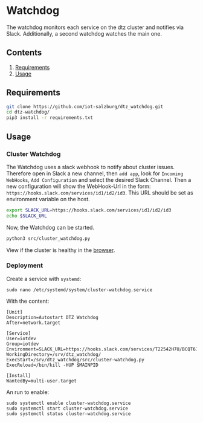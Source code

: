 # Watchdog

The watchdog monitors each service on the dtz cluster and notifies
via Slack. Additionally, a second watchdog watches the main one.


## Contents

1. [Requirements](#requirements)
2. [Usage](#usage)



## Requirements

```bash
git clone https://github.com/iot-salzburg/dtz_watchdog.git
cd dtz-watchdog/
pip3 install -r requirements.txt
```



## Usage

### Cluster Watchdog

The Watchdog uses a slack webhook to notify about cluster issues. Therefore open in Slack a new channel, then `add app`,
look for `Incoming WebHooks`, `Add Configuration` and select the desired Slack Channel. Then a new configuration will
show the WebHook-Url in the form: `https://hooks.slack.com/services/id1/id2/id3`. This URL should be set as
environment variable on the host.

```bash
export SLACK_URL=https://hooks.slack.com/services/id1/id2/id3
echo $SLACK_URL
```

Now, the Watchdog can be started.

```bash
python3 src/cluster_watchdog.py
```

View if the cluster is healthy in the [browser](http://il081:8081/).



### Deployment

Create a service with `systemd`:
```
sudo nano /etc/systemd/system/cluster-watchdog.service
```
With the content:
```
[Unit]
Description=Autostart DTZ Watchdog
After=network.target

[Service]
User=iotdev
Group=iotdev
Environment=SLACK_URL=https://hooks.slack.com/services/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
WorkingDirectory=/srv/dtz_watchdog/
ExecStart=/srv/dtz_watchdog/src/cluster-watchdog.py
ExecReload=/bin/kill -HUP $MAINPID

[Install]
WantedBy=multi-user.target
```
An run to enable:
```
sudo systemctl enable cluster-watchdog.service
sudo systemctl start cluster-watchdog.service
sudo systemctl status cluster-watchdog.service
```

